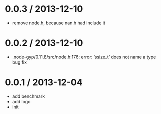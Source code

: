 
0.0.3 / 2013-12-10 
==================

  * remove node.h, because nan.h had include it

0.0.2 / 2013-12-10 
==================

  * .node-gyp/0.11.8/src/node.h:176: error: ‘ssize_t’ does not name a type bug fix

0.0.1 / 2013-12-04 
==================

  * add benchmark
  * add logo
  * init
